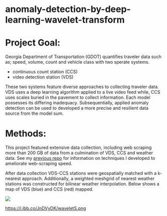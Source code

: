 # anomaly-detection-by-deep-learning-wavelet-transform

# Project Goal:
Georgia Department of Transportation (GDOT) quantifies traveler data such as; speed, volume, count and vehicle class with two sperate systems.

*	continuous count station (CCS)
* video detection station (VDS) 

These two systems feature diverse approaches to collecting traveler data. VDS uses a deep learning algorithm applied to a live video feed while, CCS uses scales buried in the pavement to collect information. Each model possesses its differing inadequacy. Subsequentially, applied anomaly detection can be used to developed a more precise and resilient data source from the model sum.

# Methods:
This project featured extensive data collection, including web scraping more than 200 GB of data from a culmination of VDS, CCS and weather data. See my [previous repo]( https://github.com/clint-kristopher-morris/synthetic-parallel-selenium/edit/main/README.md) for information on techniques I developed to ameliorate web-scraping speed. 

After data collection VDS-CCS stations were geospatially matched with a k-nearest approach. Additionally, a weighted meshgrid of nearest weather stations was constructed for bilinear weather interpolation. Below shows a map of VDS (blue) and CCS (red) mapped. 

![](https://i.ibb.co/LdVsYHX/VDS-CCSs.png)

https://i.ibb.co/JnDVyDK/waveletS.png
